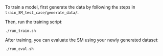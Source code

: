 To train a model, first generate the data by following the steps in `train_SM_test_case/generate_data/`.

Then, run the training script:
```
./run_train.sh
```

After training, you can evaluate the SM using your newly generated dataset:
```
./run_eval.sh
```
